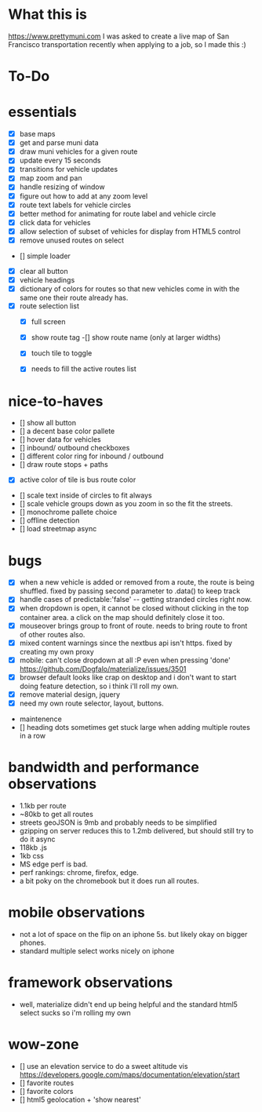 # What this is
https://www.prettymuni.com
I was asked to create a live map of San Francisco transportation recently when applying to a job, so I made this :)

# To-Do

# essentials
- [x] base maps
- [x] get and parse muni data
- [x] draw muni vehicles for a given route
- [x] update every 15 seconds
- [x] transitions for vehicle updates
- [x] map zoom and pan
- [x] handle resizing of window
- [x] figure out how to add at any zoom level
- [x] route text labels for vehicle circles
- [x] better method for animating for route label and vehicle circle
- [x] click data for vehicles
- [x] allow selection of subset of vehicles for display from HTML5 control
- [x] remove unused routes on select
- [] simple loader
- [x] clear all button
- [x] vehicle headings
- [x] dictionary of colors for routes so that new vehicles come in with the same one their route already has.
- [x] route selection list
    -[x] full screen
    -[x] show route tag
    -[] show route name (only at larger widths)
    -[x] touch tile to toggle
    -[x] needs to fill the active routes list


# nice-to-haves
- [] show all button
- [] a decent base color pallete
- [] hover data for vehicles
- [] inbound/ outbound checkboxes
- [] different color ring for inbound / outbound
- [] draw route stops + paths
- [x] active color of tile is bus route color
- [] scale text inside of circles to fit always 
- [] scale vehicle groups down as you zoom in so the fit the streets.
- [] monochrome pallete choice
- [] offline detection
- [] load streetmap async 

# bugs
- [x] when a new vehicle is added or removed from a route, the route is being shuffled. fixed by passing second parameter to .data() to keep track
- [x] handle cases of predictable:'false' -- getting stranded circles right now.
- [x] when dropdown is open, it cannot be closed without clicking in the top container area.  a click on the map should definitely close it too.
- [x] mouseover brings group to front of route.  needs to bring route to front of other routes also.
- [x] mixed content warnings since the nextbus api isn't https. fixed by creating my own proxy
- [x] mobile: can't close dropdown at all :P even when pressing 'done' https://github.com/Dogfalo/materialize/issues/3501
- [x] browser default looks like crap on desktop and i don't want to start doing feature detection, so i think i'll roll my own.
- [x] remove material design, jquery
- [x] need my own route selector, layout, buttons. 
- maintenence
 - [] heading dots sometimes get stuck large when adding multiple routes in a row


# bandwidth and performance observations
- 1.1kb per route
- ~80kb to get all routes
- streets geoJSON is 9mb and probably needs to be simplified
- gzipping on server reduces this to 1.2mb delivered, but should still try to do it async
- 118kb .js
- 1kb css
- MS edge perf is bad.
- perf rankings:  chrome, firefox, edge.
- a bit poky on the chromebook but it does run all routes.


# mobile observations
- not a lot of space on the flip on an iphone 5s.  but likely okay on bigger phones.  
- standard multiple select works nicely on iphone

# framework observations
-  well, materialize didn't end up being helpful and the standard html5 select sucks so i'm rolling my own

# wow-zone
- [] use an elevation service to do a sweet altitude vis 
    https://developers.google.com/maps/documentation/elevation/start
- [] favorite routes
- [] favorite colors
- [] html5 geolocation + 'show nearest'


